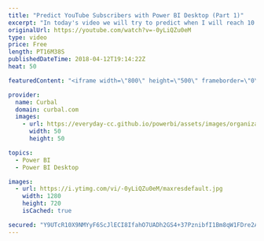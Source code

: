```yaml
---
title: "Predict YouTube Subscribers with Power BI Desktop (Part 1)"
excerpt: "In today's video we will try to predict when I will reach 10.000 subscribers in the channel.   I am going to take my crystal ball out for a spin and predict when this channel will get 10,000 subscribers! This is a series of two videos: I part one I will do the prediction manually (This video) and in"
originalUrl: https://youtube.com/watch?v=-0yLiQZu0eM
type: video
price: Free
length: PT16M38S
publishedDateTime: 2018-04-12T19:14:22Z
heat: 50

featuredContent: "<iframe width=\"800\" height=\"500\" frameborder=\"0\" src=\"https://www.youtube.com/embed/-0yLiQZu0eM\" allow=\"accelerometer; autoplay; encrypted-media; gyroscope; picture-in-picture\" allowfullscreen></iframe>"

provider:
  name: Curbal
  domain: curbal.com
  images:
    - url: https://everyday-cc.github.io/powerbi/assets/images/organizations/curbal.com-50x50.jpg
      width: 50
      height: 50

topics:
  - Power BI
  - Power BI Desktop

images:
  - url: https://i.ytimg.com/vi/-0yLiQZu0eM/maxresdefault.jpg
    width: 1280
    height: 720
    isCached: true

secured: "Y9UTcR10X9NMYyF6ScJlECI8IfahO7UADh2GS4+37PznibfI1Bm8qW1FDre2AH2tVLLtifPdFeMmR/mT8yil6i+0qWGc4waqGtC/lB3dT0pUlUou6w3nqyRHnmWcSEMmWTygspf9BUo2AB16awGt4hHab3HqpRhVPRMw2/dKbKVkWUEWgUUb1LMB0uwZu7m11dDzgWMNELgMlR0vLo+ZxpCAtPTYzslYZ1DL9/0G+qPK9m+0qPyivAwlAt2QkdMuLxeGqDvdQ3kGxvd9w0X4W6VlY7WlKeXqYXMAp5fv+CEJXQGVmHduX4Qmqj8XCZpHCx5VqMvsfriJHJbMwJhWLHDyAoOM9Fyz96yivNyC6IMU2IY3f9BkC5E4rdcFkoW2RLHFv9mWpPf7lzSiedr1dbj6POsuFBp0nVYyM/WO9Hw=;OFblcSPtDvkpa55oIjde6g=="
---
```


